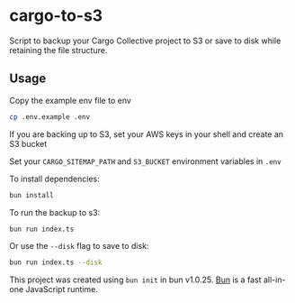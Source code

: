# cargo-to-s3

Script to backup your Cargo Collective project to S3 or save to disk while retaining the file structure.

## Usage

Copy the example env file to env

```bash
cp .env.example .env
```

If you are backing up to S3, set your AWS keys in your shell and create an S3 bucket

Set your `CARGO_SITEMAP_PATH` and `S3_BUCKET` environment variables in `.env`

To install dependencies:

```bash
bun install
```

To run the backup to s3:

```bash
bun run index.ts
```

Or use the `--disk` flag to save to disk:

```bash
bun run index.ts --disk
```

This project was created using `bun init` in bun v1.0.25. [Bun](https://bun.sh) is a fast all-in-one JavaScript runtime.
